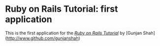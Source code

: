 # Ruby on Rails Tutorial: first application

This is the first application for the
[*Ruby on Rails Tutorial*](http://railstutorial.org/)
by [Gunjan Shah] (http://www.github.com/gunjanshah)
